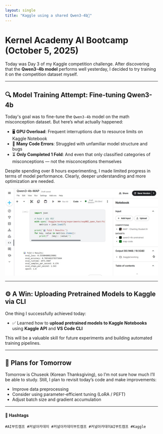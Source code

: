 ```yaml
---
layout: single
title: "Kaggle using a shared Qwen3-4b🧠"
---
```


# Kernel Academy AI Bootcamp (October 5, 2025)

Today was Day 3 of my Kaggle competition challenge. After discovering that the **Qwen3-4b model** performs well yesterday, I decided to try training it on the competition dataset myself.

---

## 🔍 Model Training Attempt: Fine-tuning Qwen3-4b

Today's goal was to fine-tune the `Qwen3-4b` model on the math misconception dataset. But here’s what actually happened:

- 🖥 **GPU Overload**: Frequent interruptions due to resource limits on Kaggle Notebook
- 🧩 **Many Code Errors**: Struggled with unfamiliar model structure and bugs  
- ⏳ **Only Completed 1 Fold**: And even that only classified categories of misconceptions — not the misconceptions themselves

Despite spending over 8 hours experimenting, I made limited progress in terms of model performance. Clearly, deeper understanding and more optimization are needed.

![MAP_Fold1](/assets/images/kaggle-day3.jpg)

---

## ⚙️ A Win: Uploading Pretrained Models to Kaggle via CLI

One thing I successfully achieved today:

- ✅ Learned how to **upload pretrained models to Kaggle Notebooks**  
  using **Kaggle API** and **VS Code CLI**

This will be a valuable skill for future experiments and building automated training pipelines.

---

## 📝 Plans for Tomorrow

Tomorrow is Chuseok (Korean Thanksgiving), so I’m not sure how much I’ll be able to study. Still, I plan to revisit today’s code and make improvements:

- Improve data preprocessing
- Consider using parameter-efficient tuning (LoRA / PEFT)
- Adjust batch size and gradient accumulation

---

#### 🔖 Hashtags  
`#AI부트캠프 #커널아카데미 #커널아카데미부트캠프 #커널아카데미AI부트캠프 #Kaggle`


